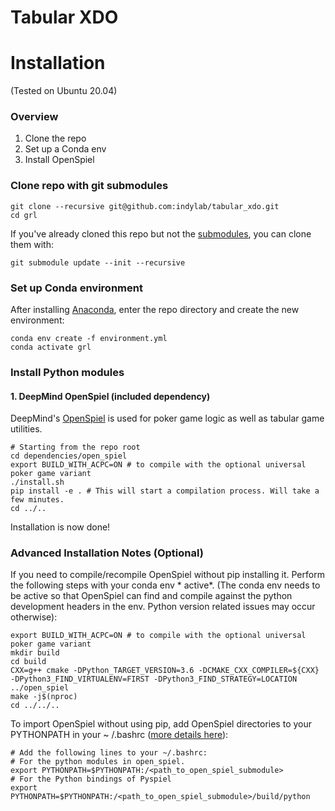 # Tabular XDO

# Installation

(Tested on Ubuntu 20.04)

### Overview

1. Clone the repo
2. Set up a Conda env
3. Install OpenSpiel

### Clone repo with git submodules

```shell script
git clone --recursive git@github.com:indylab/tabular_xdo.git
cd grl
```

If you've already cloned this repo but not the [submodules](/dependencies), you can clone them with:

```shell script
git submodule update --init --recursive
```

### Set up Conda environment

After installing [Anaconda](https://docs.anaconda.com/anaconda/install/), enter the repo directory and create the new
environment:

```shell script
conda env create -f environment.yml
conda activate grl
```

### Install Python modules

#### 1. DeepMind OpenSpiel (included dependency)

DeepMind's [OpenSpiel](https://github.com/deepmind/open_spiel) is used for poker game logic as well as tabular game
utilities.

```shell script
# Starting from the repo root
cd dependencies/open_spiel
export BUILD_WITH_ACPC=ON # to compile with the optional universal poker game variant
./install.sh
pip install -e . # This will start a compilation process. Will take a few minutes.
cd ../..
```

Installation is now done!

### Advanced Installation Notes (Optional)

If you need to compile/recompile OpenSpiel without pip installing it. Perform the following steps with your conda env *
active*. (The conda env needs to be active so that OpenSpiel can find and compile against the python development headers
in the env. Python version related issues may occur otherwise):

```shell script
export BUILD_WITH_ACPC=ON # to compile with the optional universal poker game variant
mkdir build
cd build
CXX=g++ cmake -DPython_TARGET_VERSION=3.6 -DCMAKE_CXX_COMPILER=${CXX} -DPython3_FIND_VIRTUALENV=FIRST -DPython3_FIND_STRATEGY=LOCATION ../open_spiel
make -j$(nproc)
cd ../../..
```

To import OpenSpiel without using pip, add OpenSpiel directories to your PYTHONPATH in your ~
/.bashrc ([more details here](https://github.com/deepmind/open_spiel/blob/244d1b55eb3f9de2ab4a0e06341ff2847afea466/docs/install.md)):

```shell script
# Add the following lines to your ~/.bashrc:
# For the python modules in open_spiel.
export PYTHONPATH=$PYTHONPATH:/<path_to_open_spiel_submodule>
# For the Python bindings of Pyspiel
export PYTHONPATH=$PYTHONPATH:/<path_to_open_spiel_submodule>/build/python
```
